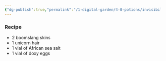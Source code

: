 ```yaml
---
{"dg-publish":true,"permalink":"/1-digital-garden/4-0-potions/invisibility-potion-7th/"}
---
```


### Recipe
* 2 boomslang skins
* 1 unicorn hair
* 1 vial of African sea salt
* 1 vial of doxy eggs